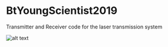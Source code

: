 # BtYoungScientist2019
Transmitter and Receiver code for the laser transmission system

![alt text](https://external-content.duckduckgo.com/iu/?u=http%3A%2F%2F4.bp.blogspot.com%2F-b7ndmrdsKGI%2FTWB53z9rf-I%2FAAAAAAAAA58%2FHRbkPkricOg%2Fs1600%2Ffde.jpg&f=1&nofb=1)
